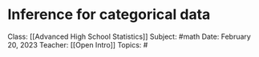 # Inference for categorical data

Class: [[Advanced High School Statistics]]
Subject: #math 
Date: February 20, 2023
Teacher: [[Open Intro]]
Topics: #

